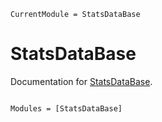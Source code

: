 ```@meta
CurrentModule = StatsDataBase
```

# StatsDataBase

Documentation for [StatsDataBase](https://github.com/numericaleft/StatsDataBase.jl).

```@index
```

```@autodocs
Modules = [StatsDataBase]
```
